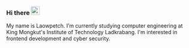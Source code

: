 ### Hi there <a><img src="https://media.giphy.com/media/hvRJCLFzcasrR4ia7z/giphy.gif" width="23px"></a>
My name is Laowpetch. I’m currently studying computer engineering at King Mongkut's Institute of Technology Ladkrabang. I'm interested in frontend development and cyber security.
<!--
**Laowpetch/Laowpetch** is a ✨ _special_ ✨ repository because its `README.md` (this file) appears on your GitHub profile.

Here are some ideas to get you started:

- 🔭 I’m currently working on ...
- 🌱 I’m currently learning ...
- 👯 I’m looking to collaborate on ...
- 🤔 I’m looking for help with ...
- 💬 Ask me about ...
- 📫 How to reach me: ...
- 😄 Pronouns: ...
- ⚡ Fun fact: ...
-->
